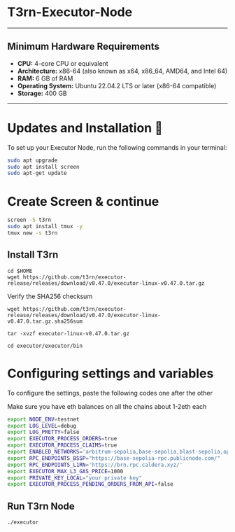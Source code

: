 # T3rn-Executor-Node

---

## Minimum Hardware Requirements

- **CPU:** 4-core CPU or equivalent
- **Architecture:** x86-64 (also known as x64, x86_64, AMD64, and Intel 64)
- **RAM:** 6 GB of RAM
- **Operating System:** Ubuntu 22.04.2 LTS or later (x86-64 compatible)
- **Storage:** 400 GB

---


# Updates and Installation 🫡
To set up your Executor Node, run the following commands in your terminal:

```bash
sudo apt upgrade
sudo apt install screen
sudo apt-get update

```


# Create Screen & continue

```bash
screen -S t3rn
sudo apt install tmux -y
tmux new -s t3rn

```

## Install T3rn
```
cd $HOME
wget https://github.com/t3rn/executor-release/releases/download/v0.47.0/executor-linux-v0.47.0.tar.gz
```
Verify the SHA256 checksum
```
wget https://github.com/t3rn/executor-release/releases/download/v0.47.0/executor-linux-v0.47.0.tar.gz.sha256sum
```
```
tar -xvzf executor-linux-v0.47.0.tar.gz
```
```
cd executor/executor/bin
```

# Configuring settings and variables
To configure the settings, paste the following codes one after the other

Make sure you have eth balances on all the chains about 1-2eth each

```bash
export NODE_ENV=testnet
export LOG_LEVEL=debug
export LOG_PRETTY=false
export EXECUTOR_PROCESS_ORDERS=true
export EXECUTOR_PROCESS_CLAIMS=true
export ENABLED_NETWORKS='arbitrum-sepolia,base-sepolia,blast-sepolia,optimism-sepolia,l1rn'
export RPC_ENDPOINTS_BSSP="https://base-sepolia-rpc.publicnode.com/"
export RPC_ENDPOINTS_L1RN='https://brn.rpc.caldera.xyz/'
export EXECUTOR_MAX_L3_GAS_PRICE=1000
export PRIVATE_KEY_LOCAL="your private key"
export EXECUTOR_PROCESS_PENDING_ORDERS_FROM_API=false
```

## Run T3rn Node
```
./executor
```
